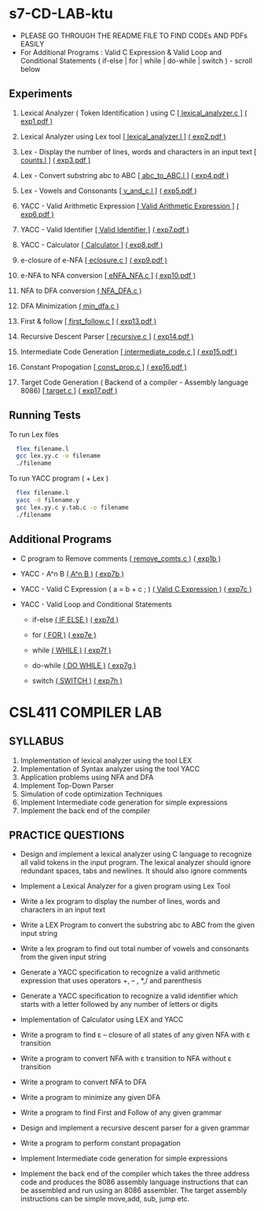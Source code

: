 # s7-CD-LAB-ktu
- PLEASE GO THROUGH THE README FILE TO FIND CODEs AND PDFs EASILY
- For Additional Programs : Valid C Expression & Valid Loop and Conditional Statements ( if-else | for | while | do-while | switch ) - scroll below

## Experiments

1.  Lexical Analyzer ( Token Identification ) using C [[ lexical_analyzer.c ]](https://github.com/JISHNU-2002/s7-CD-LAB-ktu/blob/main/01%20Lexical%20Analyzer%20(%20C%20)/1%20Identify%20Tokens%20(%20Lex%20-%20C%20)%20/lexical_analyzer.c) [( exp1.pdf )](https://github.com/JISHNU-2002/s7-CD-LAB-ktu/blob/main/00%20DOCS/pdf/exp1.pdf)



2.  Lexical Analyzer using Lex tool      [[ lexical_analyzer.l ]](https://github.com/JISHNU-2002/s7-CD-LAB-ktu/blob/main/02%20LEX/1%20Lexical%20Analyzer%20(%20Lex%20)/lexical_analyzer.l) [( exp2.pdf )](https://github.com/JISHNU-2002/s7-CD-LAB-ktu/blob/main/00%20DOCS/pdf/exp2.pdf)

3.  Lex - Display the number of lines, words and characters in an input text [[ counts.l ]](https://github.com/JISHNU-2002/s7-CD-LAB-ktu/blob/main/02%20LEX/2%20Counts/counts.l) [( exp3.pdf )](https://github.com/JISHNU-2002/s7-CD-LAB-ktu/blob/main/00%20DOCS/pdf/exp3.pdf)

4.  Lex - Convert substring abc to ABC [[ abc_to_ABC.l ]](https://github.com/JISHNU-2002/s7-CD-LAB-ktu/blob/main/02%20LEX/3%20Substring%20(%20abc%20)/abc_to_ABC.l) [( exp4.pdf )](https://github.com/JISHNU-2002/s7-CD-LAB-ktu/blob/main/00%20DOCS/pdf/exp4.pdf)

5.  Lex - Vowels and Consonants [[ v_and_c.l ]](https://github.com/JISHNU-2002/s7-CD-LAB-ktu/blob/main/02%20LEX/4%20Vowels%20%26%20Consonants/v_and_c.l) [( exp5.pdf )](https://github.com/JISHNU-2002/s7-CD-LAB-ktu/blob/main/00%20DOCS/pdf/exp5.pdf)

6.  YACC - Valid Arithmetic Expression [[ Valid Arithmetic Expression ]](https://github.com/JISHNU-2002/s7-CD-LAB-ktu/tree/main/03%20YACC/1%20Valid%20or%20Invalid/01%20Valid%20Arithmetic%20Expression) [( exp6.pdf )](https://github.com/JISHNU-2002/s7-CD-LAB-ktu/blob/main/00%20DOCS/pdf/exp6.pdf)

7.  YACC - Valid Identifier [[ Valid Identifier ]](https://github.com/JISHNU-2002/s7-CD-LAB-ktu/tree/main/03%20YACC/1%20Valid%20or%20Invalid/02%20Valid%20Identifier) [( exp7.pdf )](https://github.com/JISHNU-2002/s7-CD-LAB-ktu/blob/main/00%20DOCS/pdf/exp7.pdf)

8.  YACC - Calculator [[ Calculator ]](https://github.com/JISHNU-2002/s7-CD-LAB-ktu/tree/main/03%20YACC/2%20Calculator) [( exp8.pdf )](https://github.com/JISHNU-2002/s7-CD-LAB-ktu/blob/main/00%20DOCS/pdf/exp8.pdf)

9.  e-closure of e-NFA [[ eclosure.c ]](https://github.com/JISHNU-2002/s7-CD-LAB-ktu/blob/main/04%20%CE%B5closure%20%20of%20%CE%B5NFA/eclosure.c) [( exp9.pdf )](https://github.com/JISHNU-2002/s7-CD-LAB-ktu/blob/main/00%20DOCS/pdf/exp9.pdf)

10. e-NFA to NFA conversion [[ eNFA_NFA.c ]](https://github.com/JISHNU-2002/s7-CD-LAB-ktu/blob/main/05%20%CE%B5NFA%20to%20NFA/eNFA_NFA.c) [( exp10.pdf )](https://github.com/JISHNU-2002/s7-CD-LAB-ktu/blob/main/00%20DOCS/pdf/exp10.pdf)

11. NFA to DFA conversion [( NFA_DFA.c )](https://github.com/JISHNU-2002/s7-CD-LAB-ktu/blob/main/06%20NFA%20to%20DFA/NFA_DFA.c) 

12. DFA Minimization [( min_dfa.c )](https://github.com/JISHNU-2002/s7-CD-LAB-ktu/blob/main/07%20DFA%20Minimization/min_dfa.c) 

13. First & follow [[ first_follow.c ]](https://github.com/JISHNU-2002/s7-CD-LAB-ktu/blob/main/08%20First%20%26%20Follow/first_follow.c) [( exp13.pdf )](https://github.com/JISHNU-2002/s7-CD-LAB-ktu/blob/main/00%20DOCS/pdf/exp13.pdf)

14. Recursive Descent Parser [[ recursive.c ]](https://github.com/JISHNU-2002/s7-CD-LAB-ktu/blob/main/09%20Recursive%20Descent%20Parser%20(%20Top%20Down%20)/recursive.c) [( exp14.pdf )](https://github.com/JISHNU-2002/s7-CD-LAB-ktu/blob/main/00%20DOCS/pdf/exp14.pdf)

15. Intermediate Code Generation [[ intermediate_code.c ]](https://github.com/JISHNU-2002/s7-CD-LAB-ktu/blob/main/10%20Intermediate%20Code%20Generation/intermediate_code.c) [( exp15.pdf )](https://github.com/JISHNU-2002/s7-CD-LAB-ktu/blob/main/00%20DOCS/pdf/exp15.pdf)

16. Constant Propogation [[ const_prop.c ]](https://github.com/JISHNU-2002/s7-CD-LAB-ktu/blob/main/11%20Constant%20Propogation%20(%20Code%20Optimization%20)/const_prop.c) [( exp16.pdf )](https://github.com/JISHNU-2002/s7-CD-LAB-ktu/blob/main/00%20DOCS/pdf/exp16.pdf)

17. Target Code Generation ( Backend of a compiler - Assembly language 8086) [[ target.c ]](https://github.com/JISHNU-2002/s7-CD-LAB-ktu/blob/main/12%20Target%20Code%20Generation%20(%20Backend%208086%20)/target.c) [( exp17.pdf )](https://github.com/JISHNU-2002/s7-CD-LAB-ktu/blob/main/00%20DOCS/pdf/exp17.pdf)


## Running Tests

To run Lex files

```bash
  flex filename.l
  gcc lex.yy.c -o filename
  ./filename
```

To run YACC program ( + Lex )

```bash
  flex filename.l
  yacc -d filename.y
  gcc lex.yy.c y.tab.c -o filename
  ./filename
```

## Additional Programs

- C program to Remove comments [( remove_comts.c )](https://github.com/JISHNU-2002/s7-CD-LAB-ktu/blob/main/01%20Lexical%20Analyzer%20(%20C%20)/2%20Remove%20Comments/remove_comts.c) [( exp1b )](https://github.com/JISHNU-2002/s7-CD-LAB-ktu/blob/main/00%20DOCS/pdf/exp1%20b.pdf)

- YACC - A^n B [( A^n B )](https://github.com/JISHNU-2002/s7-CD-LAB-ktu/tree/main/03%20YACC/1%20Valid%20or%20Invalid/04%20A%5En%20B) [( exp7b )](https://github.com/JISHNU-2002/s7-CD-LAB-ktu/blob/main/00%20DOCS/pdf/exp7%20b.pdf)

- YACC - Valid C Expression ( a = b + c ; ) [( Valid C Expression )](https://github.com/JISHNU-2002/s7-CD-LAB-ktu/tree/main/03%20YACC/1%20Valid%20or%20Invalid/03%20Valid%20Expression%20(%20C%20)) [( exp7c )](https://github.com/JISHNU-2002/s7-CD-LAB-ktu/blob/main/00%20DOCS/pdf/exp7%20c.pdf)

- YACC - Valid Loop and Conditional Statements 
    - if-else [( IF ELSE )](https://github.com/JISHNU-2002/s7-CD-LAB-ktu/tree/main/03%20YACC/1%20Valid%20or%20Invalid/05%20IF%20ELSE) [( exp7d )](https://github.com/JISHNU-2002/s7-CD-LAB-ktu/blob/main/00%20DOCS/pdf/exp7%20d.pdf)

    - for [( FOR )](https://github.com/JISHNU-2002/s7-CD-LAB-ktu/tree/main/03%20YACC/1%20Valid%20or%20Invalid/06%20FOR) [( exp7e )](https://github.com/JISHNU-2002/s7-CD-LAB-ktu/blob/main/00%20DOCS/pdf/exp7%20e.pdf)

    - while [( WHILE )](https://github.com/JISHNU-2002/s7-CD-LAB-ktu/tree/main/03%20YACC/1%20Valid%20or%20Invalid/07%20WHILE) [( exp7f )](https://github.com/JISHNU-2002/s7-CD-LAB-ktu/blob/main/00%20DOCS/pdf/exp7%20f.pdf)

    - do-while [( DO WHILE )](https://github.com/JISHNU-2002/s7-CD-LAB-ktu/tree/main/03%20YACC/1%20Valid%20or%20Invalid/08%20DO%20WHILE) [( exp7g )](https://github.com/JISHNU-2002/s7-CD-LAB-ktu/blob/main/00%20DOCS/pdf/exp7%20g.pdf)

    - switch [( SWITCH )](https://github.com/JISHNU-2002/s7-CD-LAB-ktu/tree/main/03%20YACC/1%20Valid%20or%20Invalid/09%20SWITCH) [( exp7h )](https://github.com/JISHNU-2002/s7-CD-LAB-ktu/blob/main/00%20DOCS/pdf/exp7%20h.pdf)


# CSL411 COMPILER LAB

## SYLLABUS

1. Implementation of lexical analyzer using the tool LEX
2. Implementation of Syntax analyzer using the tool YACC
3. Application problems using NFA and DFA
4. Implement Top-Down Parser
5. Simulation of code optimization Techniques
6. Implement Intermediate code generation for simple expressions
7. Implement the back end of the compiler

## PRACTICE QUESTIONS

- Design and implement a lexical analyzer using C language to recognize all valid tokens in the input program. The lexical analyzer should ignore redundant spaces, tabs and newlines. It should also ignore comments

- Implement a Lexical Analyzer for a given program using Lex Tool

- Write a lex program to display the number of lines, words and characters in an input text

- Write a LEX Program to convert the substring abc to ABC from the given input string

- Write a lex program to find out total number of vowels and consonants from the given input string

- Generate a YACC specification to recognize a valid arithmetic expression that uses operators +, – , *,/ and parenthesis

- Generate a YACC specification to recognize a valid identifier which starts with a letter followed by any number of letters or digits

- Implementation of Calculator using LEX and YACC

- Write a program to find ε – closure of all states of any given NFA with ε transition

- Write a program to convert NFA with ε transition to NFA without ε transition

- Write a program to convert NFA to DFA

- Write a program to minimize any given DFA

- Write a program to find First and Follow of any given grammar

- Design and implement a recursive descent parser for a given grammar

- Write a program to perform constant propagation

- Implement Intermediate code generation for simple expressions

- Implement the back end of the compiler which takes the three address code and produces the 8086 assembly language instructions that can be assembled and run using an 8086 assembler. The target assembly instructions can be simple move,add, sub, jump etc.
